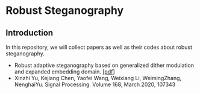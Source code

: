 # Robust Steganography 

## Introduction
In this repository, we will collect papers as well as their codes about robust steganography.


- Robust adaptive steganography based on generalized dither modulation and expanded embedding domain. [[pdf]](https://www.sciencedirect.com/science/article/abs/pii/S0165168419303962) 
 - Xinzhi Yu, Kejiang Chen, Yaofei Wang, Weixiang Li, WeimingZhang, NenghaiYu. Signal Processing. Volume 168, March 2020, 107343

 





